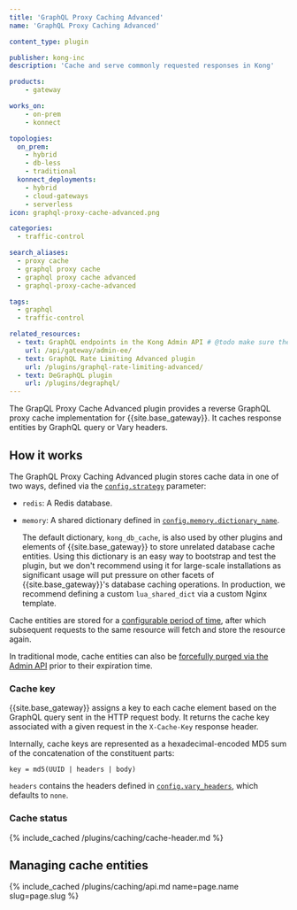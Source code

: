 ```yaml
---
title: 'GraphQL Proxy Caching Advanced'
name: 'GraphQL Proxy Caching Advanced'

content_type: plugin

publisher: kong-inc
description: 'Cache and serve commonly requested responses in Kong'

products:
    - gateway

works_on:
    - on-prem
    - konnect

topologies:
  on_prem:
    - hybrid
    - db-less
    - traditional
  konnect_deployments:
    - hybrid
    - cloud-gateways
    - serverless
icon: graphql-proxy-cache-advanced.png

categories:
  - traffic-control

search_aliases:
  - proxy cache
  - graphql proxy cache
  - graphql proxy cache advanced
  - graphql-proxy-cache-advanced

tags:
  - graphql
  - traffic-control

related_resources:
  - text: GraphQL endpoints in the Kong Admin API # @todo make sure these endpoints get generated
    url: /api/gateway/admin-ee/
  - text: GraphQL Rate Limiting Advanced plugin
    url: /plugins/graphql-rate-limiting-advanced/
  - text: DeGraphQL plugin
    url: /plugins/degraphql/
---
```


The GrapQL Proxy Cache Advanced plugin provides a reverse GraphQL proxy cache implementation for {{site.base_gateway}}. 
It caches response entities by GraphQL query or Vary headers.

## How it works

The GraphQL Proxy Caching Advanced plugin stores cache data in one of two ways, defined via the [`config.strategy`](/plugins/graphql-proxy-cache-advanced/reference/#schema--config-strategy) parameter:

* `redis`: A Redis database.
* `memory`: A shared dictionary defined in [`config.memory.dictionary_name`](/plugins/graphql-proxy-cache-advanced/reference/#schema--config-memory-dictionary-name).

  The default dictionary, `kong_db_cache`, is also used by other plugins and elements of {{site.base_gateway}} to store unrelated database cache entities.
  Using this dictionary is an easy way to bootstrap and test the plugin, but we don't recommend using it for large-scale installations as significant usage will put pressure on other facets of {{site.base_gateway}}'s database caching operations. 
  In production, we recommend defining a custom `lua_shared_dict` via a custom Nginx template.

Cache entities are stored for a [configurable period of time](/plugins/graphql-proxy-cache-advanced/reference/#schema--config-cache-ttl), after which subsequent requests to the same resource will fetch and store the resource again. 

In traditional mode, cache entities can also be [forcefully purged via the Admin API](#managing-cache-entities) prior to their expiration time.

### Cache key

{{site.base_gateway}} assigns a key to each cache element based on the GraphQL query sent in the HTTP request body.
It returns the cache key associated with a given request in the `X-Cache-Key` response header.

Internally, cache keys are represented as a hexadecimal-encoded MD5 sum of the concatenation of the constituent parts:

```
key = md5(UUID | headers | body)
```

`headers` contains the headers defined in [`config.vary_headers`](/plugins/graphql-proxy-cache-advanced/reference/#schema--config-vary-headers), which defaults to `none`.

### Cache status

{% include_cached /plugins/caching/cache-header.md %}

## Managing cache entities

{% include_cached /plugins/caching/api.md name=page.name slug=page.slug %}